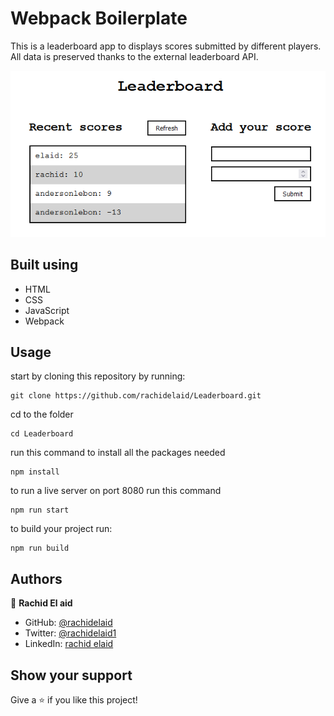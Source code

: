 # Webpack Boilerplate

This is a leaderboard app to displays scores submitted by different players. All data is preserved thanks to the external leaderboard API.

![screenshot](./src/screenshot.png)

## Built using

- HTML
- CSS
- JavaScript
- Webpack

## Usage

start by cloning this repository by running:

```
git clone https://github.com/rachidelaid/Leaderboard.git
```

cd to the folder

```
cd Leaderboard
```

run this command to install all the packages needed

```
npm install
```

to run a live server on port 8080 run this command

```
npm run start
```

to build your project run:

```
npm run build
```

## Authors

👤 **Rachid El aid**

- GitHub: [@rachidelaid](https://github.com/rachidelaid)
- Twitter: [@rachidelaid1](https://twitter.com/rachidelaid1)
- LinkedIn: [rachid elaid](https://www.linkedin.com/in/rachid-elaid-106336203/)

## Show your support

Give a ⭐️ if you like this project!
